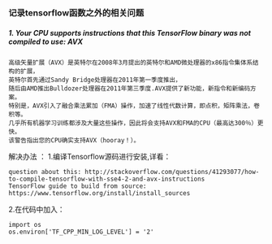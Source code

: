 ### 记录tensorflow函数之外的相关问题

##### 1. Your CPU supports instructions that this TensorFlow binary was not compiled to use: AVX
```
高级矢量扩展（AVX）是英特尔在2008年3月提出的英特尔和AMD微处理器的x86指令集体系结构的扩展，
英特尔首先通过Sandy Bridge处理器在2011年第一季度推出，
随后由AMD推出Bulldozer处理器在2011年第三季度.AVX提供了新功能，新指令和新编码方案。
特别是，AVX引入了融合乘法累加（FMA）操作，加速了线性代数计算，即点积，矩阵乘法，卷积等。
几乎所有机器学习训练都涉及大量这些操作，因此将会支持AVX和FMA的CPU（最高达300％）更快。
该警告指出您的CPU确实支持AVX（hooray！）。
```
解决办法 ：
1.编译Tensorflow源码进行安装,详看：
```
question about this: http://stackoverflow.com/questions/41293077/how-to-compile-tensorflow-with-sse4-2-and-avx-instructions
TensorFlow guide to build from source: https://www.tensorflow.org/install/install_sources
```
2.在代码中加入：
```
import os
os.environ['TF_CPP_MIN_LOG_LEVEL'] = '2'
```